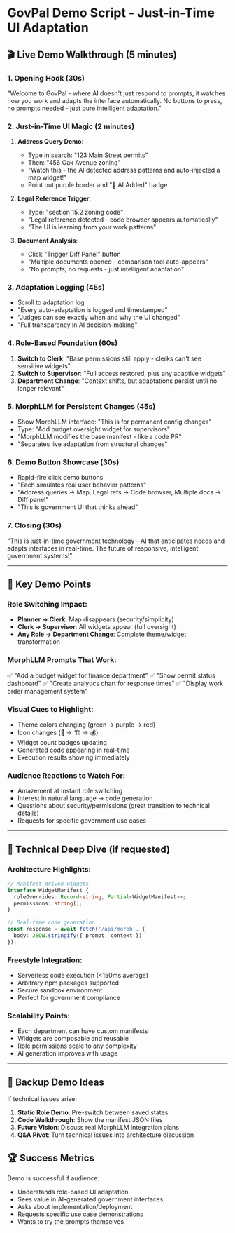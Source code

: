# GovPal Demo Script - Just-in-Time UI Adaptation

## 🎬 Live Demo Walkthrough (5 minutes)

### 1. **Opening Hook** (30s)
"Welcome to GovPal - where AI doesn't just respond to prompts, it watches how you work and adapts the interface automatically. No buttons to press, no prompts needed - just pure intelligent adaptation."

### 2. **Just-in-Time UI Magic** (2 minutes)
1. **Address Query Demo**:
   - Type in search: "123 Main Street permits"
   - Then: "456 Oak Avenue zoning"
   - "Watch this - the AI detected address patterns and auto-injected a map widget!"
   - Point out purple border and "🤖 AI Added" badge

2. **Legal Reference Trigger**:
   - Type: "section 15.2 zoning code"
   - "Legal reference detected - code browser appears automatically"
   - "The UI is learning from your work patterns"

3. **Document Analysis**:
   - Click "Trigger Diff Panel" button
   - "Multiple documents opened - comparison tool auto-appears"
   - "No prompts, no requests - just intelligent adaptation"

### 3. **Adaptation Logging** (45s)
- Scroll to adaptation log
- "Every auto-adaptation is logged and timestamped"
- "Judges can see exactly when and why the UI changed"
- "Full transparency in AI decision-making"

### 4. **Role-Based Foundation** (60s)
1. **Switch to Clerk**: "Base permissions still apply - clerks can't see sensitive widgets"
2. **Switch to Supervisor**: "Full access restored, plus any adaptive widgets"
3. **Department Change**: "Context shifts, but adaptations persist until no longer relevant"

### 5. **MorphLLM for Persistent Changes** (45s)
- Show MorphLLM interface: "This is for permanent config changes"
- Type: "Add budget oversight widget for supervisors"
- "MorphLLM modifies the base manifest - like a code PR"
- "Separates live adaptation from structural changes"

### 6. **Demo Button Showcase** (30s)
- Rapid-fire click demo buttons
- "Each simulates real user behavior patterns"
- "Address queries → Map, Legal refs → Code browser, Multiple docs → Diff panel"
- "This is government UI that thinks ahead"

### 7. **Closing** (30s)
"This is just-in-time government technology - AI that anticipates needs and adapts interfaces in real-time. The future of responsive, intelligent government systems!"

---

## 🎯 Key Demo Points

### Role Switching Impact:
- **Planner → Clerk**: Map disappears (security/simplicity)
- **Clerk → Supervisor**: All widgets appear (full oversight)
- **Any Role → Department Change**: Complete theme/widget transformation

### MorphLLM Prompts That Work:
✅ "Add a budget widget for finance department"
✅ "Show permit status dashboard" 
✅ "Create analytics chart for response times"
✅ "Display work order management system"

### Visual Cues to Highlight:
- Theme colors changing (green → purple → red)
- Icon changes (🚧 → 🏗️ → 💰)
- Widget count badges updating
- Generated code appearing in real-time
- Execution results showing immediately

### Audience Reactions to Watch For:
- Amazement at instant role switching
- Interest in natural language → code generation
- Questions about security/permissions (great transition to technical details)
- Requests for specific government use cases

---

## 🔧 Technical Deep Dive (if requested)

### Architecture Highlights:
```typescript
// Manifest-driven widgets
interface WidgetManifest {
  roleOverrides: Record<string, Partial<WidgetManifest>>;
  permissions: string[];
}

// Real-time code generation
const response = await fetch('/api/morph', {
  body: JSON.stringify({ prompt, context })
});
```

### Freestyle Integration:
- Serverless code execution (<150ms average)
- Arbitrary npm packages supported
- Secure sandbox environment
- Perfect for government compliance

### Scalability Points:
- Each department can have custom manifests
- Widgets are composable and reusable
- Role permissions scale to any complexity
- AI generation improves with usage

---

## 🎪 Backup Demo Ideas

If technical issues arise:

1. **Static Role Demo**: Pre-switch between saved states
2. **Code Walkthrough**: Show the manifest JSON files
3. **Future Vision**: Discuss real MorphLLM integration plans
4. **Q&A Pivot**: Turn technical issues into architecture discussion

## 🏆 Success Metrics

Demo is successful if audience:
- Understands role-based UI adaptation
- Sees value in AI-generated government interfaces  
- Asks about implementation/deployment
- Requests specific use case demonstrations
- Wants to try the prompts themselves

